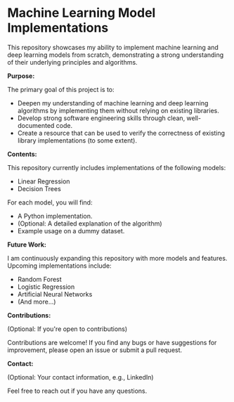 # Machine Learning Model Implementations

This repository showcases my ability to implement machine learning and deep learning models from scratch, demonstrating a strong understanding of their underlying principles and algorithms.

**Purpose:**

The primary goal of this project is to:

* Deepen my understanding of machine learning and deep learning algorithms by implementing them without relying on existing libraries.
* Develop strong software engineering skills through clean, well-documented code.
* Create a resource that can be used to verify the correctness of existing library implementations (to some extent).

**Contents:**

This repository currently includes implementations of the following models:

* Linear Regression
* Decision Trees

For each model, you will find:

* A Python implementation.
* (Optional: A detailed explanation of the algorithm)
* Example usage on a dummy dataset.

**Future Work:**

I am continuously expanding this repository with more models and features. Upcoming implementations include:

* Random Forest
* Logistic Regression
* Artificial Neural Networks
* (And more...)

**Contributions:**

(Optional: If you're open to contributions)

Contributions are welcome! If you find any bugs or have suggestions for improvement, please open an issue or submit a pull request.

**Contact:**

(Optional: Your contact information, e.g., LinkedIn)

Feel free to reach out if you have any questions.

